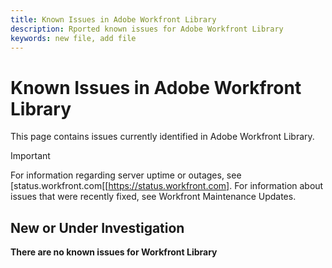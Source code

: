 ```yaml
---
title: Known Issues in Adobe Workfront Library
description: Rported known issues for Adobe Workfront Library
keywords: new file, add file
---
```


# Known Issues in Adobe Workfront Library

This page contains issues currently identified in Adobe Workfront Library.

>[!IMPORTANT]
>
>For information regarding server uptime or outages, see [status.workfront.com[[https://status.workfront.com]. For information about issues that were recently fixed, see Workfront Maintenance Updates.


## New or Under Investigation

**There are no known issues for Workfront Library**

<!--


-->